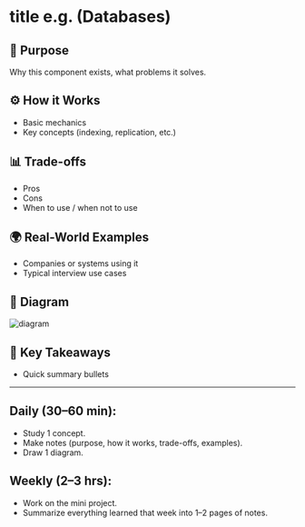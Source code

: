 # title e.g. (Databases)

## 📌 Purpose
Why this component exists, what problems it solves.

## ⚙️ How it Works
- Basic mechanics
- Key concepts (indexing, replication, etc.)

## 📊 Trade-offs
- Pros
- Cons
- When to use / when not to use

## 🌍 Real-World Examples
- Companies or systems using it
- Typical interview use cases

## 📐 Diagram
![diagram](../diagrams/databases-overview.png)

## 🔑 Key Takeaways
- Quick summary bullets

---

## Daily (30–60 min):
- Study 1 concept.
- Make notes (purpose, how it works, trade-offs, examples).
- Draw 1 diagram.

## Weekly (2–3 hrs):
- Work on the mini project.
- Summarize everything learned that week into 1–2 pages of notes.